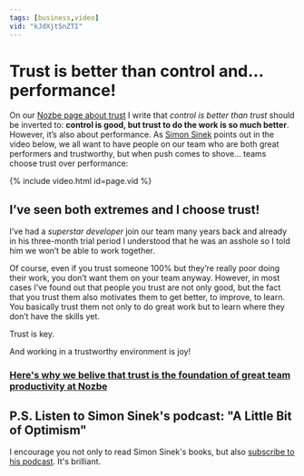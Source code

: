 ```yaml
---
tags: [business,video]
vid: "kJdXjtSnZTI"
---
```


# Trust is better than control and… performance!

On our [Nozbe page about trust][nt] I write that *control is better than trust* should be inverted to: **control is good, but trust to do the work is so much better**. However, it’s also about performance. As [Simon Sinek](https://simonsinek.com/) points out in the video below, we all want to have people on our team who are both great performers and trustworthy, but when push comes to shove… teams choose trust over performance:

{% include video.html id=page.vid %}

<!--More-->

## I’ve seen both extremes and I choose trust!

I’ve had a *superstar developer* join our team many years back and already in his three-month trial period I understood that he was an asshole so I told him we won’t be able to work together.

Of course, even if you trust someone 100% but they’re really poor doing their work, you don’t want them on your team anyway. However, in most cases I’ve found out that people you trust are not only good, but the fact that you trust them also motivates them to get better, to improve, to learn. You basically trust them not only to do great work but to learn where they don’t have the skills yet.

Trust is key.

And working in a trustworthy environment is joy!

### [Here's why we belive that trust is the foundation of great team productivity at Nozbe][nt]

## P.S. Listen to Simon Sinek's podcast: "A Little Bit of Optimism"

I encourage you not only to read Simon Sinek's books, but also [subscribe to his podcast](https://simonsinek.com/podcast/). It's brilliant.


[nt]: https://nozbe.com/trust?c=michaelteam
[n]: https://michael.gratis/nozbe
[np]: https://michael.gratis/nozbepersonal